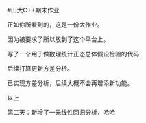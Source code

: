 #山大C++期末作业

正如你所看到的，这是一份大作业。

因为被要求了所以放到了这个平台上。

写了一个用于做数理统计正态总体假设检验的代码

后续打算更新方差分析。

已实现方差分析，后续大概不会再增添新功能。

以上

第二天：新增了一元线性回归分析，哈哈
